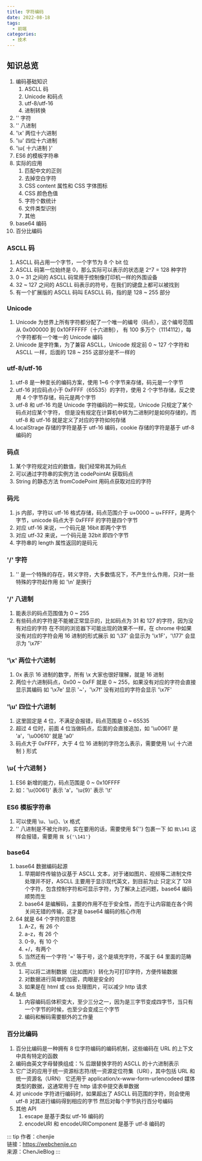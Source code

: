 ```yaml
---
title: 字符编码
date: 2022-08-18
tags:
  - 前端
categories:
  - 技术
---
```


## 知识总览

1. 编码基础知识
   1. ASCLL 码
   2. Unicode 和码点
   3. utf-8/utf-16
   4. 进制转换
2. '\' 字符
3. '\' 八进制
4. '\x' 两位十六进制
5. '\u' 四位十六进制
6. '\u{ 十六进制 }'
7. ES6 的模板字符串
8. 实际的应用
   1. 匹配中文的正则
   2. 去掉空白字符
   3. CSS content 属性和 CSS 字体图标
   4. CSS 颜色色值
   5. 字符个数统计
   6. 文件类型识别
   7. 其他
9. base64 编码
10. 百分比编码

### ASCLL 码

1. ASCLL 码占用一个字节，一个字节为 8 个 bit 位
2. ASCLL 码第一位始终是 0，那么实际可以表示的状态是 2^7 = 128 种字符
3. 0 ~ 31 之间的 ASCLL 码常用于控制像打印机一样的外围设备
4. 32 ~ 127 之间的 ASCLL 码表示的符号，在我们的键盘上都可以被找到
5. 有一个扩展版的 ASCLL 码叫 EASCLL 码，指的是 128 ~ 255 部分

### Unicode

1. Unicode 为世界上所有字符都分配了一个唯一的编号（码点），这个编号范围从 0x000000 到 0x10FFFFFF（十六进制），
   有 100 多万个（1114112），每个字符都有一个唯一的 Unicode 编码
2. Unicode 是字符集，为了兼容 ASCLL，Unicode 规定前 0 ~ 127 个字符和 ASCLL 一样，后面的 128 ~ 255 这部分是不一样的

### utf-8/utf-16

1. utf-8 是一种变长的编码方案，使用 1~6 个字节来存储，码元是一个字节
2. utf-16 对应码点小于 0xFFFF（65535）的字符，使用 2 个字节存储，反之使用 4 个字节存储，码元是两个字节
3. utf-8 和 utf-16 均是 Unicode 字符编码的一种实现，Unicode 只规定了某个码点对应某个字符，
   但是没有规定在计算机中转为二进制时是如何存储的，而 utf-8 和 utf-16 就是定义了对应的字符如何存储
4. localStrage 存储的字符是基于 utf-16 编码，cookie 存储的字符是基于 utf-8 编码的

### 码点

1. 某个字符规定对应的数值，我们经常称其为码点
2. 可以通过字符串的实例方法 codePointAt 获取码点
3. String 的静态方法 fromCodePoint 用码点获取对应的字符

### 码元

1. js 内部，字符以 utf-16 格式存储，码点范围介于 u+0000 ~ u+FFFF，是两个字节，unicode 码点大于 0xFFFF 的字符是四个字节
2. 对应 utf-16 来说，一个码元是 16bit 即两个字节
3. 对应 utf-32 来说，一个码元是 32bit 即四个字节
4. 字符串的 length 属性返回的是码元

### '/\' 字符

1. '\' 是一个特殊的存在，转义字符，大多数情况下，不产生什么作用，只对一些特殊的字符起作用
   如 '\n' 是换行

### '/\' 八进制

1. 能表示的码点范围值为 0 ~ 255
2. 有些码点的字符是不能被正常显示的，比如码点为 31 和 127 的字符，因为没有对应的字符
   在不同的浏览器下可能出现的效果不一样，在 chrome 中如果没有对应的字符会用 16 进制的形式展示
   如 '\37' 会显示为 '\x1F'，'\177' 会显示为 '\x7F'

### '\x' 两位十六进制

1. 0x 表示 16 进制的数字，所有 \x 大家也很好理解，就是 16 进制
2. 两位十六进制码点，0x00 ~ 0xFF 就是 0 ~ 255，如果没有对应的字符会直接显示其编码
   如 '\x7e' 显示 '~'，'\x7f' 没有对应的字符会显示 '\x7F'

### '\u' 四位十六进制

1. 这里固定是 4 位，不满足会报错，码点范围是 0 ~ 65535
2. 超过 4 位时，前面 4 位当做码点，后面的会直接追加，如 '\u0061' 是 'a'，'\u00610' 就是 'a0'
3. 码点大于 0xFFFF，大于 4 位 16 进制的字符怎么表示，需要使用 \u{ 十六进制 } 形式

### \u{ 十六进制 }

1. ES6 新增的能力，码点范围是 0 ~ 0x10FFFF
2. 如：'\u{0061}' 表示 'a'，'\u{9}' 表示 '\t'

### ES6 模板字符串

1. 可以使用 \u、\u{}、\x 格式
2. '\' 八进制是不被允许的，实在要用的话，需要使用 ${''} 包裹一下
   如 `我\141` 这样会报错，需要用 `我 ${'\141'}`

### base64

1. base64 数据编码起源
   1. 早期邮件传输协议基于 ASCLL 文本，对于诸如图片、视频等二进制文件处理并不好，ASCLL 主要用于显示现代英文，到目前为止
      只定义了 128 个字符，包含控制字符和可显示字符，为了解决上述问题，base64 编码顺势而生
   2. base64 是编解码，主要的作用不在于安全性，而在于让内容能在各个网关间无错的传输，这才是 base64 编码的核心作用
2. 64 就是 64 个字符的意思
   1. A-Z，有 26 个
   2. a-z，有 26 个
   3. 0-9，有 10 个
   4. +/，有两个
   5. 当然还有一个字符 '=' 等于号，这个是填充字符，不属于 64 里面的范畴
3. 优点
   1. 可以将二进制数据（比如图片）转化为可打印字符，方便传输数据
   2. 对数据进行简单的加密，肉眼是安全的
   3. 如果是在 html 或 css 处理图片，可以减少 http 请求
4. 缺点
   1. 内容编码后体积变大，至少三分之一，因为是三字节变成四字节，当只有一个字节的时候，也至少会变成三个字节
   2. 编码和解码需要额外的工作量

### 百分比编码

1. 百分比编码是一种拥有 8 位字符编码的编码机制，这些编码在 URL 的上下文中具有特定的函数
2. 编码由英文字母替换组成：% 后跟替换字符的 ASCLL 的十六进制表示
3. 它广泛的应用于统一资源标志符/统一资源定位符集（URI），其中包括 URL 和统一资源名（URN）
   它还用于 application/x-www-form-urlencodeed 媒体类型的数据，这通常用于在 http 请求中提交表单数据
4. 对 unicode 字符进行编码时，如果超出了 ASCLL 码范围的字符，则会使用 utf-8 对其进行编码得到相应的字节
   然后对每个字节执行百分号编码
5. 其他 API
   1. escape 是基于类似 utf-16 编码的
   2. encodeURI 和 encodeURIComponent 是基于 utf-8 编码的

::: tip
作者：chenjie <br>
链接：https://webchenjie.cn <br>
来源：ChenJieBlog
:::
